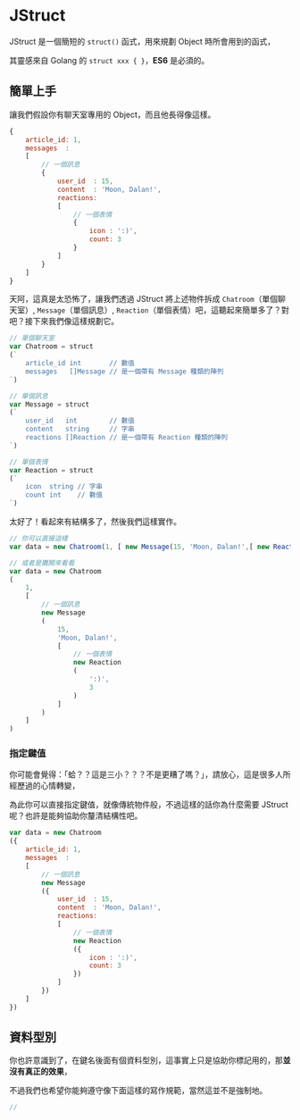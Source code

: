 # JStruct

JStruct 是一個簡短的 `struct()` 函式，用來規劃 Object 時所會用到的函式，

其靈感來自 Golang 的 `struct xxx { }`，**ES6** 是必須的。

## 簡單上手

讓我們假設你有聊天室專用的 Object，而且他長得像這樣。

```js
{
    article_id: 1,
    messages  :
    [
        // 一個訊息
        {
            user_id  : 15,
            content  : 'Moon, Dalan!',
            reactions:
            [
                // 一個表情
                {
                    icon : ':)',
                    count: 3
                }
            ]
        }
    ]
}
```

天阿，這真是太恐怖了，讓我們透過 JStruct 將上述物件拆成 `Chatroom`（單個聊天室）, `Message`（單個訊息）, `Reaction`（單個表情）吧，這聽起來簡單多了？對吧？接下來我們像這樣規劃它。

```js
// 單個聊天室
var Chatroom = struct
(`
    article_id int       // 數值
    messages   []Message // 是一個帶有 Message 種類的陣列
`)

// 單個訊息
var Message = struct
(`
    user_id   int        // 數值
    content   string     // 字串
    reactions []Reaction // 是一個帶有 Reaction 種類的陣列
`)

// 單個表情
var Reaction = struct
(`
    icon  string // 字串
    count int    // 數值
`)
```

太好了！看起來有結構多了，然後我們這樣實作。

```js
// 你可以直接這樣
var data = new Chatroom(1, [ new Message(15, 'Moon, Dalan!',[ new Reaction(':)', 3) ]) ])

// 或者是攤開來看看
var data = new Chatroom
(
    1, 
    [
        // 一個訊息
        new Message
        (
            15,
            'Moon, Dalan!',
            [
                // 一個表情
                new Reaction
                (
                    ':)',
                    3
                )
            ]
        )
    ]
)
```

### 指定鍵值

你可能會覺得：「蛤？？這是三小？？？不是更糟了嗎？」，請放心，這是很多人所經歷過的心情轉變，

為此你可以直接指定鍵值，就像傳統物件般，不過這樣的話你為什麼需要 JStruct 呢？也許是能夠協助你釐清結構性吧。

```js
var data = new Chatroom
({
    article_id: 1, 
    messages  :
    [
        // 一個訊息
        new Message
        ({
            user_id  : 15,
            content  : 'Moon, Dalan!',
            reactions:
            [
                // 一個表情
                new Reaction
                ({
                    icon : ':)',
                    count: 3
                })
            ]
        })
    ]
})
```

## 資料型別

你也許意識到了，在鍵名後面有個資料型別，這事實上只是協助你標記用的，那**並沒有真正的效果**，

不過我們也希望你能夠遵守像下面這樣的寫作規範，當然這並不是強制地。

```js
// 
```
